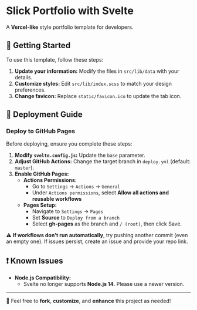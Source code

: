 # Slick Portfolio with Svelte

A **Vercel-like** style portfolio template for developers.

## 🚀 Getting Started

To use this template, follow these steps:

1. **Update your information:** Modify the files in `src/lib/data` with your details.
2. **Customize styles:** Edit `src/lib/index.scss` to match your design preferences.
3. **Change favicon:** Replace `static/favicon.ico` to update the tab icon.

## 🔧 Deployment Guide

### Deploy to GitHub Pages

Before deploying, ensure you complete these steps:

1. **Modify `svelte.config.js`:** Update the `base` parameter.
2. **Adjust GitHub Actions:** Change the target branch in `deploy.yml` (default: `master`).
3. **Enable GitHub Pages:**
   - **Actions Permissions:**
     - Go to `Settings` → `Actions` → `General`
     - Under `Actions permissions`, select **Allow all actions and reusable workflows**
   - **Pages Setup:**
     - Navigate to `Settings` → `Pages`
     - Set **Source** to `Deploy from a branch`
     - Select **gh-pages** as the branch and `/ (root)`, then click Save.

⚠ **If workflows don't run automatically**, try pushing another commit (even an empty one). If issues persist, create an issue and provide your repo link.

## ❗ Known Issues

- **Node.js Compatibility:**
  - Svelte no longer supports **Node.js 14**. Please use a newer version.

---

📌 Feel free to **fork**, **customize**, and **enhance** this project as needed!
